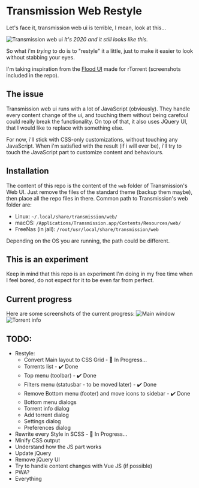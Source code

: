 # Transmission Web Restyle

Let's face it, transmission web ui is terrible, I mean, look at this...

![Transmission web ui](https://blog.flo.cx/mycontent/2011/02/Screenshot-from-2014-04-15-170242-1038x576.png)
_It's 2020 and it still looks like this._

So what i'm _trying_ to do is to "restyle" it a little, just to make it easier to look without stabbing your eyes.

I'm taking inspiration from the [Flood UI](https://github.com/Flood-UI/flood) made for rTorrent (screenshots included in the repo).

## **The issue**
Transmission web ui runs with a lot of JavaScript (obviously). They handle every content change of the ui, and touching them without being carefoul could really break the functionality.
On top of that, it also uses JQuery UI, that I would like to replace with something else.

For now, i'll stick with CSS-only customizations, without touching any JavaScript. When i'm satisfied with the result (if i will ever be), i'll try to touch the JavaScript part to customize content and behaviours.

## **Installation**
The content of this repo is the content of the `web` folder of Transmission's Web UI. Just remove the files of the standard theme (backup them maybe), then place all the repo files in there.
Common path to Transmission's web folder are:
- Linux: `~/.local/share/transmission/web/`
- macOS: `/Applications/Transmission.app/Contents/Resources/web/`
- FreeNas (in jail): `/root/usr/local/share/transmission/web`

Depending on the OS you are running, the path could be different.

## **This is an experiment**
Keep in mind that this repo is an experiment I'm doing in my free time when I feel bored, do not expect for it to be even far from perfect.


## **Current progress**
Here are some screenshots of the current progress:
![Main window](https://i.imgur.com/73vtzSa.png)
![Torrent info](https://i.imgur.com/6OhVlqZ.png)


## **TODO:**
- Restyle:
    - Convert Main layout to CSS Grid - :hammer: In Progress...
    - Torrents list - :heavy_check_mark: Done
    - Top menu (toolbar) - :heavy_check_mark: Done
    - Filters menu (statusbar - to be moved later) - :heavy_check_mark: Done
    - Remove Bottom menu (footer) and move icons to sidebar - :heavy_check_mark: Done
    - Bottom menu dialogs
    - Torrent info dialog
    - Add torrent dialog
    - Settings dialog
    - Preferences dialog
- Rewrite every Style in SCSS - :hammer: In Progress...
- Minify CSS output
- Understand how the JS part works
- Update jQuery
- Remove jQuery UI
- Try to handle content changes with Vue JS (if possible)
- PWA?
- Everything
